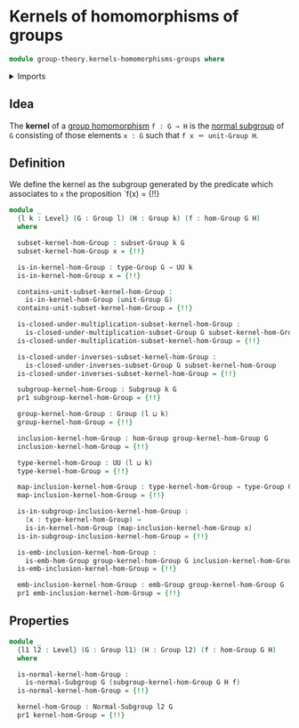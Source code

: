 # Kernels of homomorphisms of groups

```agda
module group-theory.kernels-homomorphisms-groups where
```

<details><summary>Imports</summary>

```agda
open import foundation.action-on-identifications-functions
open import foundation.dependent-pair-types
open import foundation.equality-cartesian-product-types
open import foundation.identity-types
open import foundation.propositions
open import foundation.sets
open import foundation.universe-levels

open import group-theory.embeddings-groups
open import group-theory.groups
open import group-theory.homomorphisms-groups
open import group-theory.normal-subgroups
open import group-theory.subgroups
open import group-theory.subsets-groups
```

</details>

## Idea

The **kernel** of a [group homomorphism](group-theory.homomorphisms-groups.md)
`f : G → H` is the [normal subgroup](group-theory.normal-subgroups.md) of `G`
consisting of those elements `x : G` such that `f x ＝ unit-Group H`.

## Definition

We define the kernel as the subgroup generated by the predicate which associates
to `x` the proposition `f(x) = {!!}

```agda
module _
  {l k : Level} (G : Group l) (H : Group k) (f : hom-Group G H)
  where

  subset-kernel-hom-Group : subset-Group k G
  subset-kernel-hom-Group x = {!!}

  is-in-kernel-hom-Group : type-Group G → UU k
  is-in-kernel-hom-Group x = {!!}

  contains-unit-subset-kernel-hom-Group :
    is-in-kernel-hom-Group (unit-Group G)
  contains-unit-subset-kernel-hom-Group = {!!}

  is-closed-under-multiplication-subset-kernel-hom-Group :
    is-closed-under-multiplication-subset-Group G subset-kernel-hom-Group
  is-closed-under-multiplication-subset-kernel-hom-Group = {!!}

  is-closed-under-inverses-subset-kernel-hom-Group :
    is-closed-under-inverses-subset-Group G subset-kernel-hom-Group
  is-closed-under-inverses-subset-kernel-hom-Group = {!!}

  subgroup-kernel-hom-Group : Subgroup k G
  pr1 subgroup-kernel-hom-Group = {!!}

  group-kernel-hom-Group : Group (l ⊔ k)
  group-kernel-hom-Group = {!!}

  inclusion-kernel-hom-Group : hom-Group group-kernel-hom-Group G
  inclusion-kernel-hom-Group = {!!}

  type-kernel-hom-Group : UU (l ⊔ k)
  type-kernel-hom-Group = {!!}

  map-inclusion-kernel-hom-Group : type-kernel-hom-Group → type-Group G
  map-inclusion-kernel-hom-Group = {!!}

  is-in-subgroup-inclusion-kernel-hom-Group :
    (x : type-kernel-hom-Group) →
    is-in-kernel-hom-Group (map-inclusion-kernel-hom-Group x)
  is-in-subgroup-inclusion-kernel-hom-Group = {!!}

  is-emb-inclusion-kernel-hom-Group :
    is-emb-hom-Group group-kernel-hom-Group G inclusion-kernel-hom-Group
  is-emb-inclusion-kernel-hom-Group = {!!}

  emb-inclusion-kernel-hom-Group : emb-Group group-kernel-hom-Group G
  pr1 emb-inclusion-kernel-hom-Group = {!!}
```

## Properties

```agda
module _
  {l1 l2 : Level} (G : Group l1) (H : Group l2) (f : hom-Group G H)
  where

  is-normal-kernel-hom-Group :
    is-normal-Subgroup G (subgroup-kernel-hom-Group G H f)
  is-normal-kernel-hom-Group = {!!}

  kernel-hom-Group : Normal-Subgroup l2 G
  pr1 kernel-hom-Group = {!!}
```
